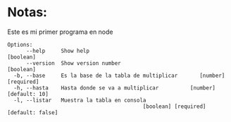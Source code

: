 # Notas:
Este es mi primer programa en node

```
Options:
      --help     Show help                                             [boolean]
      --version  Show version number                                   [boolean]
  -b, --base     Es la base de la tabla de multiplicar       [number] [required]
  -h, --hasta    Hasta donde se va a multiplicar          [number] [default: 10]
  -l, --listar   Muestra la tabla en consola
                                           [boolean] [required] [default: false]
```                                           